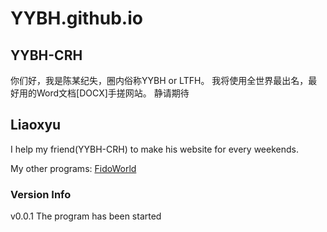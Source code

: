 # YYBH.github.io

## YYBH-CRH

你们好，我是陈某纪失，圈内俗称YYBH or LTFH。
我将使用全世界最出名，最好用的Word文档\[DOCX\]手搓网站。
静请期待

## Liaoxyu

I help my friend\(YYBH-CRH\) to make his website for every weekends.

My other programs: [FidoWorld](https://liaoxyucm.github.io/FidoWorld/)

### Version Info

v0.0.1 The program has been started
